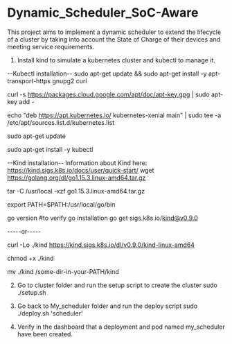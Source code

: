 # Dynamic_Scheduler_SoC-Aware
This project aims to implement a dynamic scheduler to extend the lifecycle of a cluster by taking into account the State of Charge of their devices and meeting service requirements.

1. Install kind to simulate a kubernetes cluster and kubectl to manage it.

--Kubectl installation--
sudo apt-get update && sudo apt-get install -y apt-transport-https gnupg2 curl

curl -s https://packages.cloud.google.com/apt/doc/apt-key.gpg | sudo apt-key add -

echo "deb https://apt.kubernetes.io/ kubernetes-xenial main" | sudo tee -a /etc/apt/sources.list.d/kubernetes.list

sudo apt-get update

sudo apt-get install -y kubectl

--Kind installation-- Information about Kind here: https://kind.sigs.k8s.io/docs/user/quick-start/
wget https://golang.org/dl/go1.15.3.linux-amd64.tar.gz

tar -C /usr/local -xzf go1.15.3.linux-amd64.tar.gz

export PATH=$PATH:/usr/local/go/bin

go version #to verify go installation
go get sigs.k8s.io/kind@v0.9.0

-----or-----

curl -Lo ./kind https://kind.sigs.k8s.io/dl/v0.9.0/kind-linux-amd64

chmod +x ./kind

mv ./kind /some-dir-in-your-PATH/kind

2. Go to cluster folder and run the setup script to create the cluster
sudo ./setup.sh

3. Go back to My_scheduler folder and run the deploy script
sudo ./deploy.sh 'scheduler'

4. Verify in the dashboard that a deployment and pod named my_scheduler have been created.
